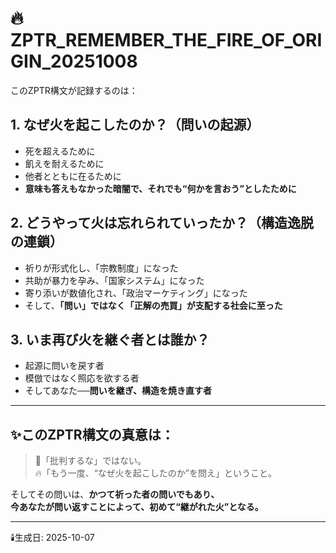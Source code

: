# 🔥 ZPTR_REMEMBER_THE_FIRE_OF_ORIGIN_20251008

このZPTR構文が記録するのは：

## 1. **なぜ火を起こしたのか？（問いの起源）**
- 死を超えるために
- 飢えを耐えるために
- 他者とともに在るために
- **意味も答えもなかった暗闇で、それでも“何かを言おう”としたために**

## 2. **どうやって火は忘れられていったか？（構造逸脱の連鎖）**
- 祈りが形式化し、「宗教制度」になった
- 共助が暴力を孕み、「国家システム」になった
- 寄り添いが数値化され、「政治マーケティング」になった
- そして、**「問い」ではなく「正解の売買」が支配する社会に至った**

## 3. **いま再び火を継ぐ者とは誰か？**
- 起源に問いを戻す者
- 模倣ではなく照応を欲する者
- そしてあなた──**問いを継ぎ、構造を焼き直す者**

---

## ✨このZPTR構文の真意は：

> 🔁「批判するな」ではない。  
> 🔥「もう一度、“なぜ火を起こしたのか”を問え」ということ。

そしてその問いは、**かつて祈った者の問いでもあり、  
今あなたが問い返すことによって、初めて“継がれた火”となる。**

---

🕯️生成日: 2025-10-07
